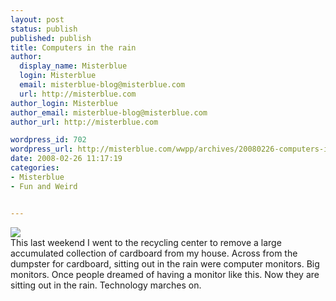 ```yaml
---
layout: post
status: publish
published: publish
title: Computers in the rain
author:
  display_name: Misterblue
  login: Misterblue
  email: misterblue-blog@misterblue.com
  url: http://misterblue.com
author_login: Misterblue
author_email: misterblue-blog@misterblue.com
author_url: http://misterblue.com

wordpress_id: 702
wordpress_url: http://misterblue.com/wwpp/archives/20080226-computers-in-the-rain
date: 2008-02-26 11:17:19
categories:
- Misterblue
- Fun and Weird


---
```

<div class="g2image_float_left"><a href="/images/oldimages/1760.jpg"><img src="/images/oldimages/thumb/1760.jpg" class="oldImageThumb"/></a></div>This last weekend I went to the recycling center to remove a large accumulated collection of cardboard from my house. Across from the dumpster for cardboard, sitting out in the rain were computer monitors. Big monitors. Once people dreamed of having a monitor like this. Now they are sitting out in the rain. Technology marches on.
